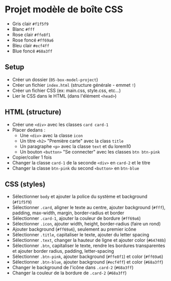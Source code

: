 # Projet modèle de boîte CSS

- Gris clair `#f1f5f9`
- Blanc `#fff`
- Rose clair `#ffe8f1`
- Rose foncé `#ff69a6`
- Bleu clair `#ecf4ff`
- Blue foncé `#68a3ff`

## Setup

- Créer un dossier (`05-box-model-project`)
- Créer un fichier `index.html` (structure générale - emmet `!`)
- Créer un fichier CSS (ex: main.css, style.css, etc...)
- Lier le CSS dans le HTML (dans l'élément `<head>`)

## HTML (structure)

- Créer une `<div>` avec les classes `card card-1`
- Placer dedans :
  - Une `<div>` avec la classe `icon`
  - Un titre `<h2>` "Première carte" avec la class `title`
  - Un paragraphe `<p>` avec la classe `text` et du lorem10
  - Un bouton `<button>` "Se connecter" avec les classes `btn btn-pink`
- Copier/coller 1 fois
- Changer la classe `card-1` de la seconde `<div>` en `card-2` et le titre
- Changer la classe `btn-pink` du second `<button>` en `btn-blue`

## CSS (styles)

- Sélectionner `body` et ajouter la police du système et background (`#f1f5f9`)
- Sélectionner `.card`, aligner le texte au centre, ajouter background (`#fff`), padding, max-width, margin, border-radius et border
- Sélectionner `.card-1`, ajouter la couleur de bordure (`#ff69a6`)
- Sélectionner `.icon`, ajouter width, height, border-radius (faire un rond)
- Ajouter background (`#ff69a6`), seulement au premier icône
- Sélectionner `.title`, capitaliser le texte, ajouter du letter spacing
- Sélectionner `.text`, changer la hauteur de ligne et ajouter color (`#64748b`)
- Sélectionner `.btn`, capitaliser le texte, rendre les bordures transparentes et ajouter border radius, padding, letter-spacing
- Sélectionner `.btn-pink`, ajouter background (`#ffe8f1`) et color (`#ff69a6`)
- Sélectionner `.btn-blue`, ajouter background (`#ecf4ff`) et color (`#68a3ff`)
- Changer le background de l'icône dans `.card-2` (`#68a3ff`)
- Changer la couleur de la bordure de `.card-2` (`#68a3ff`)
